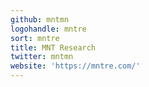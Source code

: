 ```yaml
---
github: mntmn
logohandle: mntre
sort: mntre
title: MNT Research
twitter: mntmn
website: 'https://mntre.com/'
---
```

